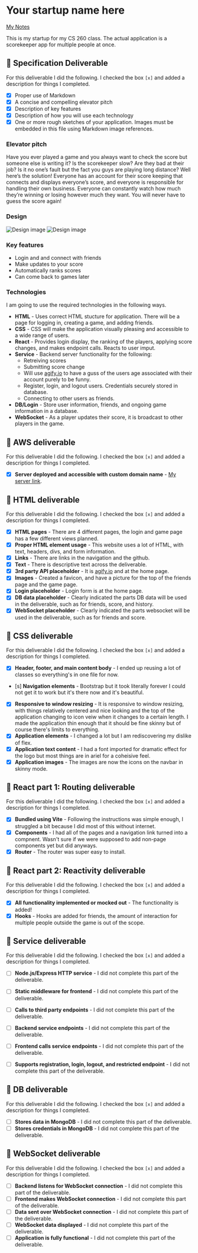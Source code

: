 # Your startup name here

[My Notes](notes.md)

This is my startup for my CS 260 class. The actual application is a scorekeeper app for multiple people at once.

## 🚀 Specification Deliverable

For this deliverable I did the following. I checked the box `[x]` and added a description for things I completed.

- [x] Proper use of Markdown
- [x] A concise and compelling elevator pitch
- [x] Description of key features
- [x] Description of how you will use each technology
- [x] One or more rough sketches of your application. Images must be embedded in this file using Markdown image references.

### Elevator pitch

Have you ever played a game and you always want to check the score but someone else is writing it? Is the scorekeeper slow? Are they bad at their job? Is it no one’s fault but the fact you guys are playing long distance? Well here’s the solution! Everyone has an account for their score keeping that connects and displays everyone’s score, and everyone is responsible for handling their own business. Everyone can constantly watch how much they’re winning or losing however much they want. You will never have to guess the score again!

### Design

![Design image](public/pitchDesign1.png)
![Design image](public/pitchDesign2.png)

### Key features

- Login and and connect with friends
- Make updates to your score
- Automatically ranks scores
- Can come back to games later

### Technologies

I am going to use the required technologies in the following ways.

- **HTML** - Uses correct HTML stucture for application. There will be a page for logging in, creating a game, and adding friends.
- **CSS** - CSS will make the application visually pleasing and accessible to a wide range of users.
- **React** - Provides login display, the ranking of the players, applying score changes, and makes endpoint calls. Reacts to user imput.
- **Service** - Backend server functionality for the following:
    - Retreiving scores
    - Submitting score change
    - Will use [agify.io](https://agify.io/) to have a guss of the users age associated with their account purely to be funny.
    - Register, login, and logout users. Credentials securely stored in database.
    - Connecting to other users as friends.
- **DB/Login** - Store user information, friends, and ongoing game information in a database.
- **WebSocket** - As a player updates their score, it is broadcast to other players in the game.

## 🚀 AWS deliverable

For this deliverable I did the following. I checked the box `[x]` and added a description for things I completed.

- [x] **Server deployed and accessible with custom domain name** - [My server link](https://scorekeep.click).

## 🚀 HTML deliverable

For this deliverable I did the following. I checked the box `[x]` and added a description for things I completed.

- [x] **HTML pages** - There are 4 different pages, the login and game page has a few different views planned.
- [x] **Proper HTML element usage** - This website uses a lot of HTML, with text, headers, divs, and form information.
- [x] **Links** - There are links in the navigation and the github.
- [x] **Text** - There is descriptive text across the deliverable.
- [x] **3rd party API placeholder** - It is [agify.io](https://agify.io/) and at the home page.
- [x] **Images** - Created a favicon, and have a picture for the top of the friends page and the game page.
- [x] **Login placeholder** - Login form is at the home page.
- [x] **DB data placeholder** - Clearly indicated the parts DB data will be used in the deliverable, such as for friends, score, and history.
- [x] **WebSocket placeholder** - Clearly indicated the parts websocket will be used in the deliverable, such as for friends and score.

## 🚀 CSS deliverable

For this deliverable I did the following. I checked the box `[x]` and added a description for things I completed.

- [x] **Header, footer, and main content body** - I ended up reusing a lot of classes so everything's in one file for now.
- [s] **Navigation elements** - Bootstrap but it took literally forever I could not get it to work but it's there now and it's beautiful.
- [x] **Responsive to window resizing** - It is responsive to window resizing, with things relatively centered and nice looking and the top of the application changing to icon veiw when it changes to a certain length. I made the application thin enough that it should be fine skinny but of course there's limits to everything.
- [x] **Application elements** - I changed a lot but I am rediscovering my dislike of flex.
- [x] **Application text content** - I had a font imported for dramatic effect for the logo but most things are in ariel for a coheisive feel.
- [x] **Application images** - The images are now the icons on the navbar in skinny mode.

## 🚀 React part 1: Routing deliverable

For this deliverable I did the following. I checked the box `[x]` and added a description for things I completed.

- [x] **Bundled using Vite** - Following the instructions was simple enough, I struggled a bit because I did most of this without internet.
- [x] **Components** - I had all of the pages and a navigation link turned into a compnent. Wasn't sure if we were supposed to add non-page components yet but did anyways.
- [x] **Router** - The router was super easy to install.

## 🚀 React part 2: Reactivity deliverable

For this deliverable I did the following. I checked the box `[x]` and added a description for things I completed.

- [x] **All functionality implemented or mocked out** - The functionality is added!
- [x] **Hooks** - Hooks are added for friends, the amount of interaction for multiple people outside the game is out of the scope.

## 🚀 Service deliverable

For this deliverable I did the following. I checked the box `[x]` and added a description for things I completed.

- [ ] **Node.js/Express HTTP service** - I did not complete this part of the deliverable.
- [ ] **Static middleware for frontend** - I did not complete this part of the deliverable.
- [ ] **Calls to third party endpoints** - I did not complete this part of the deliverable.
- [ ] **Backend service endpoints** - I did not complete this part of the deliverable.
- [ ] **Frontend calls service endpoints** - I did not complete this part of the deliverable.
- [ ] **Supports registration, login, logout, and restricted endpoint** - I did not complete this part of the deliverable.


## 🚀 DB deliverable

For this deliverable I did the following. I checked the box `[x]` and added a description for things I completed.

- [ ] **Stores data in MongoDB** - I did not complete this part of the deliverable.
- [ ] **Stores credentials in MongoDB** - I did not complete this part of the deliverable.

## 🚀 WebSocket deliverable

For this deliverable I did the following. I checked the box `[x]` and added a description for things I completed.

- [ ] **Backend listens for WebSocket connection** - I did not complete this part of the deliverable.
- [ ] **Frontend makes WebSocket connection** - I did not complete this part of the deliverable.
- [ ] **Data sent over WebSocket connection** - I did not complete this part of the deliverable.
- [ ] **WebSocket data displayed** - I did not complete this part of the deliverable.
- [ ] **Application is fully functional** - I did not complete this part of the deliverable.
